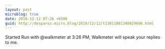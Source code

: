 ```yaml
---
layout: post
microblog: true
date: 2010-12-12 07:26 +0300
guid: http://desparoz.micro.blog/2010/12/12/t13811881340829696.html
---
```

Started Run with @walkmeter at 3:26 PM, Walkmeter will speak your replies to me.
